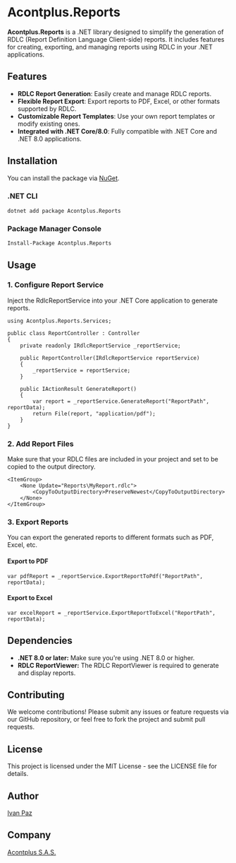 # Acontplus.Reports

**Acontplus.Reports** is a .NET library designed to simplify the generation of RDLC (Report Definition Language Client-side) reports. It includes features for creating, exporting, and managing reports using RDLC in your .NET applications.

## Features

- **RDLC Report Generation**: Easily create and manage RDLC reports.
- **Flexible Report Export**: Export reports to PDF, Excel, or other formats supported by RDLC.
- **Customizable Report Templates**: Use your own report templates or modify existing ones.
- **Integrated with .NET Core/8.0**: Fully compatible with .NET Core and .NET 8.0 applications.

## Installation

You can install the package via [NuGet](https://www.nuget.org/packages/Acontplus.Reports/).

### .NET CLI

```
dotnet add package Acontplus.Reports
```

### Package Manager Console
```
Install-Package Acontplus.Reports
```
## Usage
### 1. Configure Report Service
Inject the RdlcReportService into your .NET Core application to generate reports.

```
using Acontplus.Reports.Services;

public class ReportController : Controller
{
    private readonly IRdlcReportService _reportService;

    public ReportController(IRdlcReportService reportService)
    {
        _reportService = reportService;
    }

    public IActionResult GenerateReport()
    {
        var report = _reportService.GenerateReport("ReportPath", reportData);
        return File(report, "application/pdf");
    }
}
```
### 2. Add Report Files
Make sure that your RDLC files are included in your project and set to be copied to the output directory.
````
<ItemGroup>
    <None Update="Reports\MyReport.rdlc">
        <CopyToOutputDirectory>PreserveNewest</CopyToOutputDirectory>
    </None>
</ItemGroup>
````
### 3. Export Reports
You can export the generated reports to different formats such as PDF, Excel, etc.

#### Export to PDF
````
var pdfReport = _reportService.ExportReportToPdf("ReportPath", reportData);
````
#### Export to Excel
````
var excelReport = _reportService.ExportReportToExcel("ReportPath", reportData);
````
## Dependencies
- **.NET 8.0 or later:** Make sure you're using .NET 8.0 or higher.
- **RDLC ReportViewer:** The RDLC ReportViewer is required to generate and display reports.
## Contributing
We welcome contributions! Please submit any issues or feature requests via our GitHub repository, or feel free to fork the project and submit pull requests.

## License
This project is licensed under the MIT License - see the LICENSE file for details.

## Author

[Ivan Paz](https://linktr.ee/iferpaz7)

## Company

[Acontplus S.A.S.](https://acontplus.com.ec)